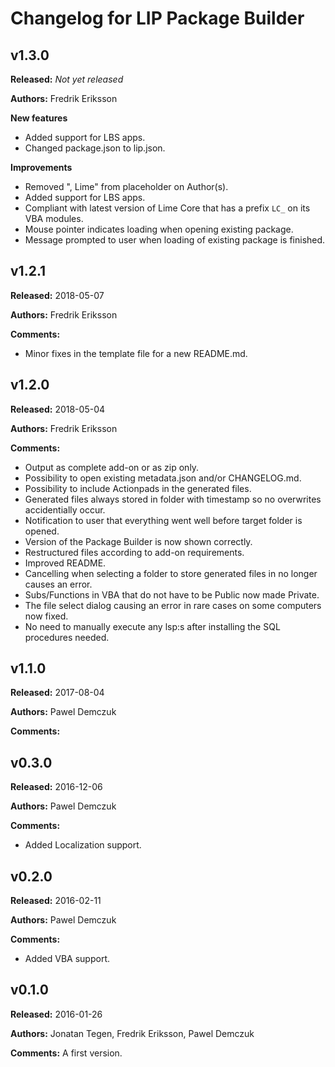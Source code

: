 # Changelog for LIP Package Builder

## v1.3.0
**Released:** *Not yet released*

**Authors:** Fredrik Eriksson

**New features**
* Added support for LBS apps.
* Changed package.json to lip.json.

**Improvements**
* Removed ", Lime" from placeholder on Author(s).
* Added support for LBS apps.
* Compliant with latest version of Lime Core that has a prefix `LC_` on its VBA modules.
* Mouse pointer indicates loading when opening existing package.
* Message prompted to user when loading of existing package is finished.



## v1.2.1
**Released:** 2018-05-07

**Authors:** Fredrik Eriksson

**Comments:**

* Minor fixes in the template file for a new README.md.


## v1.2.0
**Released:** 2018-05-04

**Authors:** Fredrik Eriksson

**Comments:**

* Output as complete add-on or as zip only.
* Possibility to open existing metadata.json and/or CHANGELOG.md.
* Possibility to include Actionpads in the generated files.
* Generated files always stored in folder with timestamp so no overwrites accidentially occur.
* Notification to user that everything went well before target folder is opened.
* Version of the Package Builder is now shown correctly.
* Restructured files according to add-on requirements.
* Improved README.
* Cancelling when selecting a folder to store generated files in no longer causes an error.
* Subs/Functions in VBA that do not have to be Public now made Private.
* The file select dialog causing an error in rare cases on some computers now fixed.
* No need to manually execute any lsp:s after installing the SQL procedures needed.


## v1.1.0
**Released:** 2017-08-04

**Authors:** Pawel Demczuk

**Comments:**


## v0.3.0
**Released:** 2016-12-06

**Authors:** Pawel Demczuk

**Comments:**

* Added Localization support.


## v0.2.0
**Released:** 2016-02-11

**Authors:** Pawel Demczuk

**Comments:**

* Added VBA support.


## v0.1.0
**Released:** 2016-01-26

**Authors:** Jonatan Tegen, Fredrik Eriksson, Pawel Demczuk

**Comments:** A first version.
